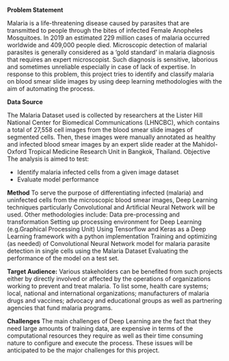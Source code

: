 **Problem Statement**

Malaria is a life-threatening disease caused by parasites that are transmitted to people through the bites of infected Female Anopheles Mosquitoes. In 2019 an estimated 229 million cases of malaria occurred worldwide and 409,000 people died. Microscopic detection of malarial parasites is generally considered as a ‘gold standard’ in malaria diagnosis that requires an expert microscopist. Such diagnosis is sensitive,  laborious and sometimes unreliable especially  in case of lack of expertise. In response to this problem, this project tries to identify and classify malaria on blood smear slide images by using  deep learning methodologies with the aim of automating the process.

**Data Source**

The Malaria Dataset used is collected by researchers at the Lister Hill National Center for Biomedical Communications (LHNCBC), which contains a total of 27,558 cell images from the blood smear slide images of segmented cells. Then, these images were manually annotated as healthy and infected blood smear images by an expert slide reader at the Mahidol-Oxford Tropical Medicine Research Unit in Bangkok, Thailand.
Objective
The analysis is aimed to test:

- Identify malaria infected cells from a given image dataset
- Evaluate model performance

**Method**
To serve the purpose of differentiating infected (malaria) and uninfected cells from the microscopic blood smear images, Deep Learning techniques particularly Convolutional and Artificial Neural Network will be used. Other methodologies include:
Data pre-processing and transformation 
Setting up processing environment for Deep Learning (e.g.Graphical Processing Unit)
Using Tensorflow and Keras as a Deep Learning framework with a python implementation
Training and optimizing (as needed) of Convolutional Neural Network model for malaria parasite detection in single cells using the Malaria Dataset
Evaluating the performance of the model on a test set.

**Target Audience:**
Various stakeholders can be benefited from such projects either by directly involved or affected by the operations of organizations working to prevent and treat malaria. To list some, health care systems; local, national and international organizations; manufacturers of malaria drugs and vaccines; advocacy and educational groups as well as partnering agencies that fund malaria programs.

**Challenges**
The main challenges of Deep Learning are the fact that they need large amounts of training data, are expensive in terms of the computational resources they require as well as their time consuming nature to configure and execute the process. These issues will be anticipated to be the major challenges for this project.
